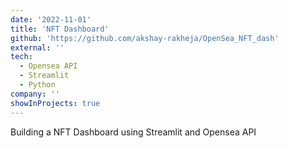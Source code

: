 ```yaml
---
date: '2022-11-01'
title: 'NFT Dashboard'
github: 'https://github.com/akshay-rakheja/OpenSea_NFT_dash'
external: ''
tech:
  - Opensea API
  - Streamlit
  - Python
company: ''
showInProjects: true
---
```


Building a NFT Dashboard using Streamlit and Opensea API
